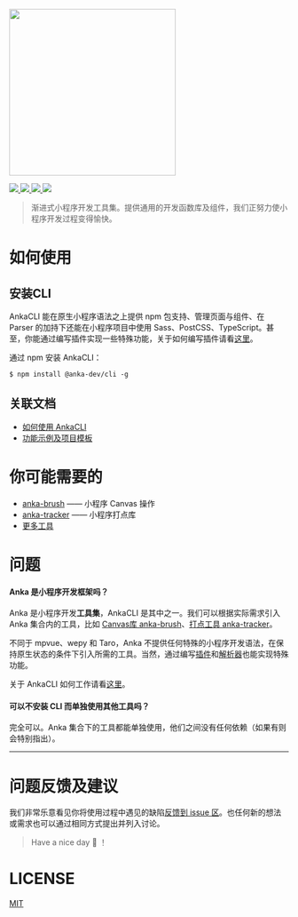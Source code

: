 <p>
  <img src="https://user-images.githubusercontent.com/10026019/48325653-9fb60800-e671-11e8-9e5f-46e625d8159f.png" width="300"/>
</p>

<p>
	<a href="https://www.npmjs.com/package/@anka-dev/cli">
		<img src="https://badge.fury.io/js/%40anka-dev%2Fcli.svg"/>
	</a>
	<a href="https://travis-ci.com/iException/anka">
		<img src="https://travis-ci.com/iException/anka.svg?branch=dev"/>
	</a>
	<a href="https://gitter.im/anka-dev/community">
		<img src="https://img.shields.io/gitter/room/iexception/anka.svg?style=flat"/>
	</a>
	<a href="https://codecov.io/gh/iException/anka">
		<img src="https://codecov.io/gh/iException/anka/branch/dev/graph/badge.svg" />
	</a>
</p>

> 渐进式小程序开发工具集。提供通用的开发函数库及组件，我们正努力使小程序开发过程变得愉快。

# 如何使用

## 安装CLI

AnkaCLI 能在原生小程序语法之上提供 npm 包支持、管理页面与组件、在 Parser 的加持下还能在小程序项目中使用 Sass、PostCSS、TypeScript。甚至，你能通过编写插件实现一些特殊功能，关于如何编写插件请看[这里](https://iexception.github.io/anka-doc/book/plugins/)。

通过 npm 安装 AnkaCLI：

```shell
$ npm install @anka-dev/cli -g
```

## 关联文档

- [如何使用 AnkaCLI](https://iexception.github.io/anka-doc/book/cli)
- [功能示例及项目模板](https://github.com/iException/anka-quickstart)

# 你可能需要的

- [anka-brush](https://github.com/iException/anka-brush) —— 小程序 Canvas 操作
- [anka-tracker](https://github.com/iException/anka-tracker) ——  小程序打点库
- [更多工具](https://github.com/iException?utf8=%E2%9C%93&q=anka&type=&language=)


# 问题

#### Anka 是小程序开发框架吗？

Anka 是小程序开发**工具集**，AnkaCLI 是其中之一。我们可以根据实际需求引入 Anka 集合内的工具，比如 [Canvas库 anka-brush](https://github.com/iException/anka-brush)、[打点工具 anka-tracker](https://github.com/iException/anka-tracker)。

不同于 mpvue、wepy 和 Taro，Anka 不提供任何特殊的小程序开发语法，在保持原生状态的条件下引入所需的工具。当然，通过编写[插件](https://iexception.github.io/anka-doc/book/plugins/)和[解析器](https://iexception.github.io/anka-doc/book/parsers/)也能实现特殊功能。

关于 AnkaCLI 如何工作请看[这里](https://iexception.github.io/anka-doc/book/cli/how-cli-works.html)。

#### 可以不安装 CLI 而单独使用其他工具吗？

完全可以。Anka 集合下的工具都能单独使用，他们之间没有任何依赖（如果有则会特别指出）。

***

# 问题反馈及建议

我们非常乐意看见你将使用过程中遇见的缺陷[反馈到 issue 区](https://github.com/iException/anka/issues)。也任何新的想法或需求也可以通过相同方式提出并列入讨论。

> Have a nice day 🎉 ！

# LICENSE

[MIT](./LICENSE)

